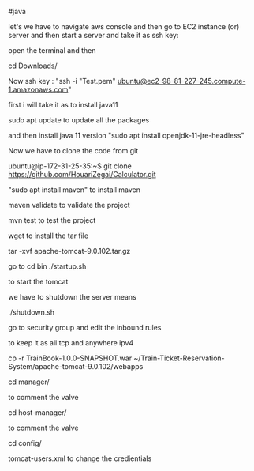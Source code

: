 #java

let's we have to navigate aws console and then go to  EC2 instance (or) server
and then start a server and take it as ssh key:

open the terminal and then 

cd Downloads/

Now ssh key : "ssh -i "Test.pem" ubuntu@ec2-98-81-227-245.compute-1.amazonaws.com"

first i will take it as to install java11

sudo apt update         to update all the packages

and then install java 11 version "sudo apt install openjdk-11-jre-headless"

Now we have to clone the code from git

ubuntu@ip-172-31-25-35:~$ git clone https://github.com/HouariZegai/Calculator.git


"sudo apt install maven" to install maven

maven validate   to validate the project 

mvn test          to test the project

wget <link> to install the tar file

tar -xvf  apache-tomcat-9.0.102.tar.gz

go to cd bin
./startup.sh

to start the tomcat

we have to shutdown the server means 

./shutdown.sh

go to security group and edit the inbound rules

to keep it as all tcp  and anywhere ipv4

cp -r TrainBook-1.0.0-SNAPSHOT.war ~/Train-Ticket-Reservation-System/apache-tomcat-9.0.102/webapps

cd manager/

to comment the valve

cd host-manager/

to comment the valve

cd config/

 tomcat-users.xml    to change the credientials

 

 














